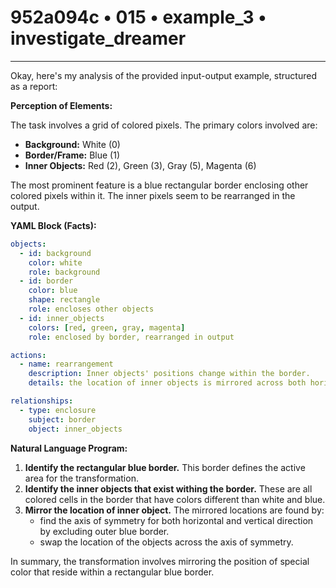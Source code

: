 # 952a094c • 015 • example_3 • investigate_dreamer

---
Okay, here's my analysis of the provided input-output example, structured as a report:

**Perception of Elements:**

The task involves a grid of colored pixels. The primary colors involved are:

*   **Background:** White (0)
*   **Border/Frame:** Blue (1)
*   **Inner Objects:** Red (2), Green (3), Gray (5), Magenta (6)

The most prominent feature is a blue rectangular border enclosing other colored pixels within it. The inner pixels seem to be rearranged in the output.

**YAML Block (Facts):**



```yaml
objects:
  - id: background
    color: white
    role: background
  - id: border
    color: blue
    shape: rectangle
    role: encloses other objects
  - id: inner_objects
    colors: [red, green, gray, magenta]
    role: enclosed by border, rearranged in output

actions:
  - name: rearrangement
    description: Inner objects' positions change within the border.
    details: the location of inner objects is mirrored across both horizontal and vertical axis

relationships:
  - type: enclosure
    subject: border
    object: inner_objects
```



**Natural Language Program:**

1.  **Identify the rectangular blue border.** This border defines the active area for the transformation.
2. **Identify the inner objects that exist withing the border.** These are all colored cells in the border that have colors different than white and blue.
3.  **Mirror the location of inner object.** The mirrored locations are found by:
    - find the axis of symmetry for both horizontal and vertical direction by excluding outer blue border.
    - swap the location of the objects across the axis of symmetry.

In summary, the transformation involves mirroring the position of special color that reside within a rectangular blue border.


